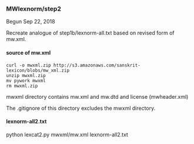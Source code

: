 ### MWlexnorm/step2

Begun Sep 22, 2018

Recreate analogue of step1b/lexnorm-all.txt based on revised form of 
mw.xml.

#### source of mw.xml
```
curl -o mwxml.zip http://s3.amazonaws.com/sanskrit-lexicon/blobs/mw_xml.zip
unzip mwxml.zip
mv pywork mwxml
rm mwxml.zip
```
mwxml directory contains mw.xml and mw.dtd and license (mwheader.xml)

The .gitignore of this directory excludes the mwxml directory.

#### lexnorm-all2.txt
python lexcat2.py mwxml/mw.xml lexnorm-all2.txt
